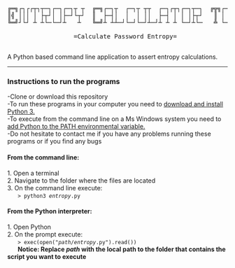 <pre>
╔═╗┌┐┌┌┬┐┬─┐┌─┐┌─┐┬ ┬  ╔═╗┌─┐┬  ┌─┐┬ ┬┬  ┌─┐┌┬┐┌─┐┬─┐  ╔╦╗┌─┐┌─┐┬
║╣ │││ │ ├┬┘│ │├─┘└┬┘  ║  ├─┤│  │  │ ││  ├─┤ │ │ │├┬┘   ║ │ ││ ││
╚═╝┘└┘ ┴ ┴└─└─┘┴   ┴   ╚═╝┴ ┴┴─┘└─┘└─┘┴─┘┴ ┴ ┴ └─┘┴└─   ╩ └─┘└─┘┴─┘

                  =Calculate Password Entropy=

</pre>

A Python based command line application to assert entropy calculations.

<hr>
<h3 id="help">Instructions to run the programs</h3>
-Clone or download this repository<br>
-To run these programs in your computer you need to <a href="https://www.python.org/downloads/">download and install Python 3.</a><br>
-To execute from the command line on a Ms Windows system you need to <a href="https://docs.python.org/2/using/windows.html">add Python to the PATH environmental variable.</a><br>
-Do not hesitate to contact me if you have any problems running these programs or if you find any bugs <br>

<h4>From the command line:</h4>
1. Open a terminal <br>
2. Navigate to the folder where the files are located <br>
3. On the command line execute: <br>
&nbsp &nbsp &nbsp <code>> python3 <i>entropy</i>.py </code> <br>

<h4>From the Python interpreter:</h4>
1. Open Python <br>
2. On the prompt execute: <br>
&nbsp &nbsp &nbsp <code>> exec(open("<i>path</i>/<i>entropy</i>.py").read())</code> <br>
&nbsp &nbsp &nbsp <b>Notice: Replace <i>path</i> with the local path to the folder that contains the script you want to execute</b> <br>
<br>